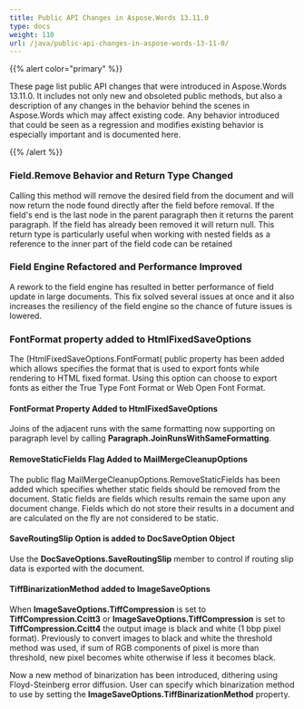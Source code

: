 ```yaml
---
title: Public API Changes in Aspose.Words 13.11.0
type: docs
weight: 110
url: /java/public-api-changes-in-aspose-words-13-11-0/
---
```


{{% alert color="primary" %}} 

These page list public API changes that were introduced in Aspose.Words 13.11.0. It includes not only new and obsoleted public methods, but also a description of any changes in the behavior behind the scenes in Aspose.Words which may affect existing code. Any behavior introduced that could be seen as a regression and modifies existing behavior is especially important and is documented here.

{{% /alert %}} 

### **Field.Remove Behavior and Return Type Changed**

Calling this method will remove the desired field from the document and will now return the node found directly after the field before removal. If the field's end is the last node in the parent paragraph then it returns the parent paragraph. If the field has already been removed it will return null. This return type is particularly useful when working with nested fields as a reference to the inner part of the field code can be retained

### **Field Engine Refactored and Performance Improved**

A rework to the field engine has resulted in better performance of field update in large documents. This fix solved several issues at once and it also increases the resiliency of the field engine so the chance of future issues is lowered.

### **FontFormat property added to HtmlFixedSaveOptions**

The (HtmlFixedSaveOptions.FontFormat( public property has been added which allows specifies the format that is used to export fonts while rendering to HTML fixed format. Using this option can choose to export fonts as either the True Type Font Format or Web Open Font Format.

#### **FontFormat Property Added to HtmlFixedSaveOptions**

Joins of the adjacent runs with the same formatting now supporting on paragraph level by calling **Paragraph.JoinRunsWithSameFormatting**.

#### **RemoveStaticFields Flag Added to MailMergeCleanupOptions**

The public flag MailMergeCleanupOptions.RemoveStaticFields has been added which specifies whether static fields should be removed from the document. Static fields are fields which results remain the same upon any document change. Fields which do not store their results in a document and are calculated on the fly are not considered to be static.

#### **SaveRoutingSlip Option is added to DocSaveOption Object**

Use the **DocSaveOptions.SaveRoutingSlip** member to control if routing slip data is exported with the document.

#### **TiffBinarizationMethod added to ImageSaveOptions**

When **ImageSaveOptions.TiffCompression** is set to **TiffCompression.Ccitt3** or **ImageSaveOptions.TiffCompression** is set to **TiffCompression.Ccitt4** the output image is black and white (1 bbp pixel format). Previously to convert images to black and white the threshold method was used, if sum of RGB components of pixel is more than threshold, new pixel becomes white otherwise if less it becomes black.

Now a new method of binarization has been introduced, dithering using Floyd-Steinberg error diffusion. 
User can specify which binarization method to use by setting the **ImageSaveOptions.TiffBinarizationMethod** property.
